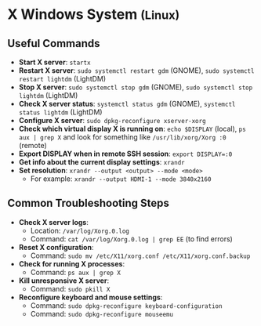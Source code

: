 # X Windows System <small>(Linux)</small>

## Useful Commands

- **Start X server**: `startx`
- **Restart X server**: `sudo systemctl restart gdm` (GNOME), `sudo systemctl restart lightdm` (LightDM)
- **Stop X server**: `sudo systemctl stop gdm` (GNOME), `sudo systemctl stop lightdm` (LightDM)
- **Check X server status**: `systemctl status gdm` (GNOME), `systemctl status lightdm` (LightDM)
- **Configure X server**: `sudo dpkg-reconfigure xserver-xorg`
- **Check which virtual display X is running on**: `echo $DISPLAY` (local), `ps aux | grep X` and look for something like `/usr/lib/xorg/Xorg :0` (remote)
- **Export DISPLAY when in remote SSH session**: `export DISPLAY=:0`
- **Get info about the current display settings**: `xrandr`
- **Set resolution**: `xrandr --output <output> --mode <mode>`
    - For example: `xrandr --output HDMI-1 --mode 3840x2160`

## Common Troubleshooting Steps

- **Check X server logs**:
   - Location: `/var/log/Xorg.0.log`
   - Command: `cat /var/log/Xorg.0.log | grep EE` (to find errors)
- **Reset X configuration**:
   - Command: `sudo mv /etc/X11/xorg.conf /etc/X11/xorg.conf.backup`
- **Check for running X processes**:
   - Command: `ps aux | grep X`
- **Kill unresponsive X server**:
   - Command: `sudo pkill X`
- **Reconfigure keyboard and mouse settings**:
   - Command: `sudo dpkg-reconfigure keyboard-configuration`
   - Command: `sudo dpkg-reconfigure mouseemu`




